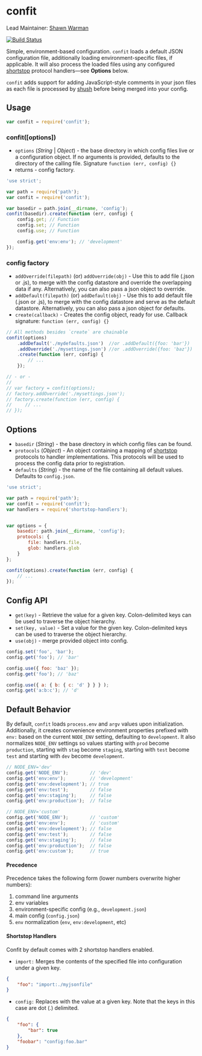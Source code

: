 confit
======

Lead Maintainer: [Shawn Warman](ttps://github.com/shaunwarman)  

[![Build Status](https://travis-ci.org/krakenjs/confit.svg?branch=2.x)](https://travis-ci.org/krakenjs/confit)  

Simple, environment-based configuration. `confit` loads a default JSON
configuration file, additionally loading environment-specific files, if applicable.
It will also process the loaded files using any configured
[shortstop](https://github.com/paypal/shortstop) protocol handlers—see **Options** below.

`confit` adds support for adding JavaScript-style comments in your json files as each file is processed by [shush](https://github.com/totherik/shush) before being merged into your config.


## Usage
```javascript
var confit = require('confit');
```

### confit([options])
* `options` (*String* | *Object*) - the base directory in which config files live or a configuration object. If no
arguments is provided, defaults to the directory of the calling file. Signature `function (err, config) {}`
* returns - config factory.

```javascript
'use strict';

var path = require('path');
var confit = require('confit');

var basedir = path.join(__dirname, 'config');
confit(basedir).create(function (err, config) {
    config.get; // Function
    config.set; // Function
    config.use; // Function

    config.get('env:env'); // 'development'
});
```

### config factory
* `addOverride(filepath)` (or) `addOverride(obj)` - Use this to add file (.json or .js), to merge with the config datastore and override the overlapping data if any. Alternatively, you can also pass a json object to override.
* `addDefault(filepath)` (or) `addDefault(obj)` - Use this to add default file (.json or .js), to merge with the config datastore and serve as the default datastore. Alternatively, you can also pass a json object for defaults.
* `create(callback)` - Creates the config object, ready for use. Callback signature: `function (err, config) {}`

```javascript
// All methods besides `create` are chainable
confit(options)
    .addDefault('./mydefaults.json')  //or .addDefault({foo: 'bar'})
    .addOverride('./mysettings.json') //or .addOverride({foo: 'baz'})
    .create(function (err, config) {
        // ...
    });

// - or -
//
// var factory = confit(options);
// factory.addOverride('./mysettings.json');
// factory.create(function (err, config) {
//     // ...
// });
```

## Options
* `basedir` (*String*) - the base directory in which config files can be found.
* `protocols` (*Object*) - An object containing a mapping of
[shortstop](https://github.com/paypal/shortstop) protocols to handler implementations.
This protocols will be used to process the config data prior to registration.
* `defaults` (*String*) - the name of the file containing all default values.
Defaults to `config.json`.

```javascript
'use strict';

var path = require('path');
var confit = require('confit');
var handlers = require('shortstop-handlers');


var options = {
    basedir: path.join(__dirname, 'config');
    protocols: {
        file: handlers.file,
        glob: handlers.glob
    }
};

confit(options).create(function (err, config) {
    // ...
});
```


## Config API
* `get(key)` - Retrieve the value for a given key. Colon-delimited keys can be used to traverse the object hierarchy.
* `set(key, value)` - Set a value for the given key. Colon-delimited keys can be used to traverse the object hierarchy.
* `use(obj)` - merge provided object into config.

```javascript
config.set('foo', 'bar');
config.get('foo'); // 'bar'

config.use({ foo: 'baz' });
config.get('foo'); // 'baz'

config.use({ a: { b: { c: 'd' } } } );
config.get('a:b:c'); // 'd'
```

## Default Behavior
By default, `confit` loads `process.env` and `argv` values upon initialization.
Additionally, it creates convenience environment properties prefixed with
`env:` based on the current `NODE_ENV` setting, defaulting to `development`. It
also normalizes `NODE_ENV` settings so values starting with `prod` become
`production`, starting with `stag` become `staging`, starting with `test`
become `test` and starting with `dev` become `development`.

```javascript
// NODE_ENV='dev'
config.get('NODE_ENV');        // 'dev'
config.get('env:env');         // 'development'
config.get('env:development'); // true
config.get('env:test');        // false
config.get('env:staging');     // false
config.get('env:production');  // false
```

```javascript
// NODE_ENV='custom'
config.get('NODE_ENV');        // 'custom'
config.get('env:env');         // 'custom'
config.get('env:development'); // false
config.get('env:test');        // false
config.get('env:staging');     // false
config.get('env:production');  // false
config.get('env:custom');      // true
```
#### Precedence

Precedence takes the following form (lower numbers overwrite higher numbers):

1. command line arguments
2. env variables
3. environment-specific config (e.g., `development.json`)
4. main config (`config.json`)
5. `env` normalization (`env`, `env:development`, etc)

#### Shortstop Handlers

Confit by default comes with 2 shortstop handlers enabled.

* `import:`
Merges the contents of the specified file into configuration under a given key.
```json
{
    "foo": "import:./myjsonfile"
}
```

* `config:`
Replaces with the value at a given key. Note that the keys in this case are dot (.) delimited.
```json
{
    "foo": {
        "bar": true
    },
    "foobar": "config:foo.bar"
}
```

